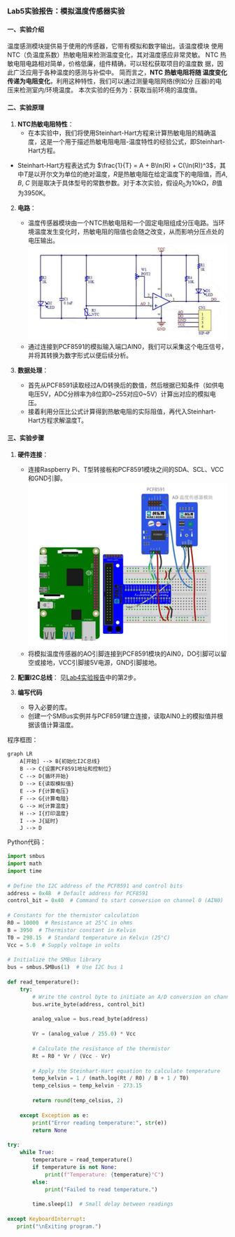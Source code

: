 ### Lab5实验报告：模拟温度传感器实验

#### 一、实验介绍
温度感测模块提供易于使用的传感器，它带有模拟和数字输出。该温度模块
使用 NTC（负温度系数）热敏电阻来检测温度变化，其对温度感应非常灵敏。
NTC 热敏电阻电路相对简单，价格低廉，组件精确，可以轻松获取项目的温度数
据，因此广泛应用于各种温度的感测与补偿中。 简而言之，**NTC 热敏电阻将随
温度变化传递为电阻变化**，利用这种特性，我们可以通过测量电阻网络(例如分
压器)的电压来检测室内/环境温度。
本次实验的任务为：获取当前环境的温度值。


#### 二、实验原理
1. **NTC热敏电阻特性**：
   - 在本实验中，我们将使用Steinhart-Hart方程来计算热敏电阻的精确温度，这是一个用于描述热敏电阻电阻-温度特性的经验公式，即Steinhart-Hart方程。
  -  Steinhart-Hart方程表达式为 $\frac{1}{T} = A + B\ln(R) + C(\ln(R))^3$，其中$T$是以开尔文为单位的绝对温度，$R$是热敏电阻在给定温度下的电阻值，而$A$, $B$, $C$ 则是取决于具体型号的常数参数。对于本次实验，假设$R_0$为10kΩ，$B$值为3950K。

2. **电路**：
   - 温度传感器模块由一个NTC热敏电阻和一个固定电阻组成分压电路。当环境温度发生变化时，热敏电阻的阻值也会随之改变，从而影响分压点处的电压输出。
    ![alt text](images/image-7.png)
   - 通过连接到PCF8591的模拟输入端口AIN0，我们可以采集这个电压信号，并将其转换为数字形式以便后续分析。

3. **数据处理**：
   - 首先从PCF8591读取经过A/D转换后的数值，然后根据已知条件（如供电电压5V，ADC分辨率为8位即0~255对应0~5V）计算出对应的模拟电压。
   - 接着利用分压比公式计算得到热敏电阻的实际阻值，再代入Steinhart-Hart方程求解温度T。

#### 三、实验步骤
1. **硬件连接**：
   - 连接Raspberry Pi、T型转接板和PCF8591模块之间的SDA、SCL、VCC和GND引脚。![alt text](images/image-8.png)
   - 将模拟温度传感器的AO引脚连接到PCF8591模块的AIN0，DO引脚可以留空或接地，VCC引脚接5V电源，GND引脚接地。

2. **配置I2C总线**：
  见[Lab4实验报告](lab4.md)中的第2步。

3. **编写代码**
   - 导入必要的库。
   - 创建一个SMBus实例并与PCF8591建立连接，读取AIN0上的模拟值并根据该值计算温度。

程序框图：
```mermaid
graph LR
    A[开始] --> B{初始化I2C总线}
    B --> C{设置PCF8591地址和控制位}
    C --> D{循环开始}
    D --> E{读取模拟值}
    E --> F{计算电压}
    F --> G{计算电阻}
    G --> H{计算温度}
    H --> I{打印温度}
    I --> J{延时}
    J --> D
```
Python代码：

```python
import smbus
import math
import time

# Define the I2C address of the PCF8591 and control bits
address = 0x48  # Default address for PCF8591
control_bit = 0x40  # Command to start conversion on channel 0 (AIN0)

# Constants for the thermistor calculation
R0 = 10000  # Resistance at 25°C in ohms
B = 3950  # Thermistor constant in Kelvin
T0 = 298.15  # Standard temperature in Kelvin (25°C)
Vcc = 5.0  # Supply voltage in volts

# Initialize the SMBus library
bus = smbus.SMBus(1)  # Use I2C bus 1

def read_temperature():
    try:
        # Write the control byte to initiate an A/D conversion on channel 0
        bus.write_byte(address, control_bit)
        
        analog_value = bus.read_byte(address)
        
        Vr = (analog_value / 255.0) * Vcc
        
        # Calculate the resistance of the thermistor
        Rt = R0 * Vr / (Vcc - Vr)
        
        # Apply the Steinhart-Hart equation to calculate temperature
        temp_kelvin = 1 / (math.log(Rt / R0) / B + 1 / T0)
        temp_celsius = temp_kelvin - 273.15
        
        return round(temp_celsius, 2)
    
    except Exception as e:
        print("Error reading temperature:", str(e))
        return None

try:
    while True:
        temperature = read_temperature()
        if temperature is not None:
            print(f"Temperature: {temperature}°C")
        else:
            print("Failed to read temperature.")
        
        time.sleep(1)  # Small delay between readings

except KeyboardInterrupt:
   print("\nExiting program.")
```